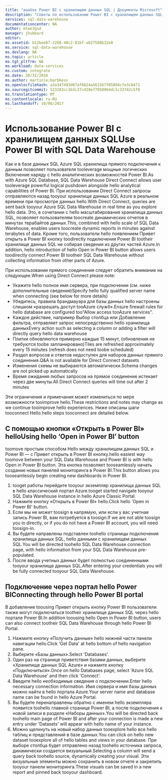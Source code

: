 ```yaml
---
title: "aaaUse Power BI с хранилищем данных SQL | Документы Microsoft"
description: "Советы по использованию Power BI с хранилищем данных SQL Azure для разработки решений."
services: sql-data-warehouse
documentationcenter: NA
author: mlee3gsd
manager: jhubbard
editor: 
ms.assetid: b12bee87-2268-40c2-81bf-ab27588b32e8
ms.service: sql-data-warehouse
ms.devlang: NA
ms.topic: article
ms.tgt_pltfrm: NA
ms.workload: data-services
ms.custom: integrate
ms.date: 10/31/2016
ms.author: martinle;barbkess
ms.openlocfilehash: a3a347493d07af6824a561567f05894cfe3c0471
ms.sourcegitcommit: 523283cc1b3c37c428e77850964dc1c33742c5f0
ms.translationtype: MT
ms.contentlocale: ru-RU
ms.lasthandoff: 10/06/2017
---
```

# <a name="use-power-bi-with-sql-data-warehouse"></a><span data-ttu-id="8ec7a-103">Использование Power BI с хранилищем данных SQL</span><span class="sxs-lookup"><span data-stu-id="8ec7a-103">Use Power BI with SQL Data Warehouse</span></span>
<span data-ttu-id="8ec7a-104">Как и в базе данных SQL Azure SQL хранилища прямого подключения к данным позволяет пользователя tooleverage мощные логических Включение наряду с hello аналитических возможностей Power BI.</span><span class="sxs-lookup"><span data-stu-id="8ec7a-104">As with Azure SQL Database, SQL Data Warehouse Direct Connect allows user tooleverage powerful logical pushdown alongside hello analytical capabilities of Power BI.</span></span>  <span data-ttu-id="8ec7a-105">При использовании Direct Connect запросы отправляются назад tooyour хранилище данных SQL Azure в реальном времени при просмотре данных hello.</span><span class="sxs-lookup"><span data-stu-id="8ec7a-105">With Direct Connect, queries are sent back tooyour Azure SQL Data Warehouse in real time as you explore hello data.</span></span>  <span data-ttu-id="8ec7a-106">Это, в сочетании с hello масштабирования хранилища данных SQL, позволяет пользователям toocreate динамических отчетов в минутах терабайтов данных.</span><span class="sxs-lookup"><span data-stu-id="8ec7a-106">This, combined with hello scale of SQL Data Warehouse, enables users toocreate dynamic reports in minutes against terabytes of data.</span></span>  <span data-ttu-id="8ec7a-107">Кроме того, пользователи hello появлением Привет открыть в Power BI кнопку toodirectly подключения Power BI tootheir хранилище данных SQL не собирая сведения из других частей Azure.</span><span class="sxs-lookup"><span data-stu-id="8ec7a-107">In addition, hello introduction of hello Open in Power BI button allows users toodirectly connect Power BI tootheir SQL Data Warehouse without collecting information from other parts of Azure.</span></span>

<span data-ttu-id="8ec7a-108">При использовании прямого соединения следует обратить внимание на следующее.</span><span class="sxs-lookup"><span data-stu-id="8ec7a-108">When using Direct Connect please note:</span></span>

* <span data-ttu-id="8ec7a-109">Укажите hello полное имя сервера, при подключении (см. ниже дополнительные сведения)</span><span class="sxs-lookup"><span data-stu-id="8ec7a-109">Specify hello fully qualified server name when connecting (see below for more details)</span></span>
* <span data-ttu-id="8ec7a-110">Убедитесь, правила брандмауэра для базы данных hello настроены слишком «разрешать доступ tooAzure служб».</span><span class="sxs-lookup"><span data-stu-id="8ec7a-110">Ensure firewall rules for hello database are configured too"Allow access tooAzure services".</span></span>
* <span data-ttu-id="8ec7a-111">Каждое действие, например Выбор столбца или Добавление фильтра, отправляет запрос непосредственно hello хранилища данных</span><span class="sxs-lookup"><span data-stu-id="8ec7a-111">Every action such as selecting a column or adding a filter will  directly query hello data warehouse</span></span>
* <span data-ttu-id="8ec7a-112">Плитки обновляются примерно каждые 15 минут, (обновления не требуются toobe запланировано)</span><span class="sxs-lookup"><span data-stu-id="8ec7a-112">Tiles are refreshed approximately every 15 minutes (refresh does not need toobe scheduled)</span></span>
* <span data-ttu-id="8ec7a-113">Раздел вопросов и ответов недоступен для наборов данных прямого соединения.</span><span class="sxs-lookup"><span data-stu-id="8ec7a-113">Q&A is not available for Direct Connect datasets</span></span>
* <span data-ttu-id="8ec7a-114">Изменения схемы не выбираются автоматически.</span><span class="sxs-lookup"><span data-stu-id="8ec7a-114">Schema changes are not picked up automatically</span></span>
* <span data-ttu-id="8ec7a-115">Время ожидания любых запросов на прямое соединение истекает через две минуты.</span><span class="sxs-lookup"><span data-stu-id="8ec7a-115">All Direct Connect queries will time out after 2 minutes</span></span>

<span data-ttu-id="8ec7a-116">Эти ограничения и примечания может измениться по мере возможности tooimprove hello.</span><span class="sxs-lookup"><span data-stu-id="8ec7a-116">These restrictions and notes may change as we continue tooimprove hello experiences.</span></span> <span data-ttu-id="8ec7a-117">Ниже описаны шаги tooconnect Hello.</span><span class="sxs-lookup"><span data-stu-id="8ec7a-117">hello steps tooconnect are detailed below.</span></span>  

## <a name="using-hello-open-in-power-bi-button"></a><span data-ttu-id="8ec7a-118">С помощью кнопки «Открыть в Power BI» hello</span><span class="sxs-lookup"><span data-stu-id="8ec7a-118">Using hello ‘Open in Power BI’ button</span></span>
<span data-ttu-id="8ec7a-119">toomove простым способом Hello между хранилищем данных SQL и Power BI — с Привет открыть в Power BI кнопку.</span><span class="sxs-lookup"><span data-stu-id="8ec7a-119">hello easiest way toomove between your SQL Data Warehouse and Power BI is with hello Open in Power BI button.</span></span> <span data-ttu-id="8ec7a-120">Эта кнопка позволяет tooseamlessly начать создание новых панелей мониторинга в Power BI.</span><span class="sxs-lookup"><span data-stu-id="8ec7a-120">This button allows you tooseamlessly begin creating new dashboards in Power BI.</span></span>  

1. <span data-ttu-id="8ec7a-121">tooget работы перейдите tooyour экземпляр хранилища данных SQL в hello классический портал Azure.</span><span class="sxs-lookup"><span data-stu-id="8ec7a-121">tooget started navigate tooyour SQL Data Warehouse instance in hello Azure Classic Portal.</span></span>
2. <span data-ttu-id="8ec7a-122">Нажмите кнопку «Открыть в Power BI» hello.</span><span class="sxs-lookup"><span data-stu-id="8ec7a-122">Click hello 'Open in Power BI' button.</span></span>
3. <span data-ttu-id="8ec7a-123">Если мы не может toosign в напрямую, или если у вас учетная запись Power BI, вам потребуется в toosign.</span><span class="sxs-lookup"><span data-stu-id="8ec7a-123">If we are not able toosign you in directly, or if you do not have a Power BI account, you will need toosign-in.</span></span>  
4. <span data-ttu-id="8ec7a-124">Вы будете направлены подставлен toohello страницы подключения хранилища данных SQL, hello данными с хранилищем данных SQL.</span><span class="sxs-lookup"><span data-stu-id="8ec7a-124">You will be directed toohello SQL Data Warehouse connection page, with hello information from your SQL Data Warehouse pre-populated.</span></span>
5. <span data-ttu-id="8ec7a-125">После ввода учетных данных будет полностью соединенными tooyour хранилище данных SQL.</span><span class="sxs-lookup"><span data-stu-id="8ec7a-125">After entering your credentials you will be fully connected tooyour SQL Data Warehouse.</span></span>

## <a name="connecting-through-hello-power-bi-portal"></a><span data-ttu-id="8ec7a-126">Подключение через портал hello Power BI</span><span class="sxs-lookup"><span data-stu-id="8ec7a-126">Connecting through hello Power BI portal</span></span>
<span data-ttu-id="8ec7a-127">В добавление toousing Привет открыть кнопку Power BI пользователи также могут подключаться tootheir хранилище данных SQL через hello портале Power BI.</span><span class="sxs-lookup"><span data-stu-id="8ec7a-127">In addition toousing hello Open in Power BI button, users can also connect tootheir SQL Data Warehouse through hello Power BI Portal.</span></span>

1. <span data-ttu-id="8ec7a-128">Нажмите кнопку «Получить данные» hello нижней части панели навигации hello.</span><span class="sxs-lookup"><span data-stu-id="8ec7a-128">Click 'Get Data' at hello bottom of hello navigation pane.</span></span>
2. <span data-ttu-id="8ec7a-129">Выберите «Базы данных».</span><span class="sxs-lookup"><span data-stu-id="8ec7a-129">Select 'Databases'.</span></span>
3. <span data-ttu-id="8ec7a-130">Один раз на странице приветствия базами данных, выберите «Хранилище данных SQL Azure» и нажмите кнопку «Подключиться».</span><span class="sxs-lookup"><span data-stu-id="8ec7a-130">Once on hello Databases page, select 'Azure SQL Data Warehouse' and then click 'Connect'.</span></span>
4. <span data-ttu-id="8ec7a-131">Введите hello необходимые сведения о подключении.</span><span class="sxs-lookup"><span data-stu-id="8ec7a-131">Enter hello necessary connection information.</span></span>  <span data-ttu-id="8ec7a-132">Имя сервера и имя базы данных можно найти в hello портала Azure.</span><span class="sxs-lookup"><span data-stu-id="8ec7a-132">Your server name and database name can be found in hello Azure Portal.</span></span>
5. <span data-ttu-id="8ec7a-133">Вы будете перенаправлены обратно с именем hello экземпляра появится toohello главной странице Power BI, а после подключения к новой записи в разделе «Наборы данных».</span><span class="sxs-lookup"><span data-stu-id="8ec7a-133">You will be directed back toohello main page of Power BI and after your connection is made a new entry under 'Datasets' will appear with hello name of your instance.</span></span>  
6. <span data-ttu-id="8ec7a-134">Можно щелкнуть на новый набор данных tooexplore hello все hello таблиц и представлений в базе данных.</span><span class="sxs-lookup"><span data-stu-id="8ec7a-134">You can click on hello new dataset tooexplore all of hello tables and views in your database.</span></span> <span data-ttu-id="8ec7a-135">При выборе столбца будет отправлено назад toohello источника запроса, динамически создается визуальный.</span><span class="sxs-lookup"><span data-stu-id="8ec7a-135">Selecting a column will send a query back toohello source, dynamically creating your visual.</span></span> <span data-ttu-id="8ec7a-136">Эти визуальные элементы можно сохранить в новом отчете и закрепить tooyour панели мониторинга.</span><span class="sxs-lookup"><span data-stu-id="8ec7a-136">These visuals can be saved in a new report and pinned back tooyour dashboard.</span></span>

<!--Image references-->

<!--Article references-->
[SQL Data Warehouse development overview]:  ./sql-data-warehouse-overview-develop/
[SQL Data Warehouse integration overview]:  ./sql-data-warehouse-overview-integration/

<!--MSDN references-->

<!--Other Web references-->
